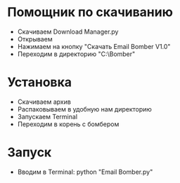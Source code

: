 # Помощник по скачиванию
* Скачиваем Download Manager.py
* Открываем
* Нажимаем на кнопку "Скачать Email Bomber V1.0"
* Переходим в директорию "C:\Bomber"

# Установка
* Скачиваем архив
* Распаковываем в удобную нам директорию
* Запускаем Terminal
* Переходим в корень с бомбером

# Запуск

* Вводим в Terminal: python "Email Bomber.py"

